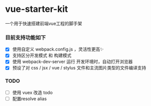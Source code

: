 # vue-starter-kit
一个用于快速搭建前端vue工程的脚手架

### 目前支持功能如下

- [x] 使用自定义 webpack.config.js ，灵活性更高:sparkles:
- [x] 支持区分开发模式 和 构建模式
- [x] 使用 webpack-dev-server 运行 开发环境时，自动打开浏览器
- [x] 预设了对 css / jsx / vue / stylus 文件和主流图片类型的文件编译支持

### TODO
- [ ] 使用 vuex 改造 todo
- [ ] 配置resolve alias